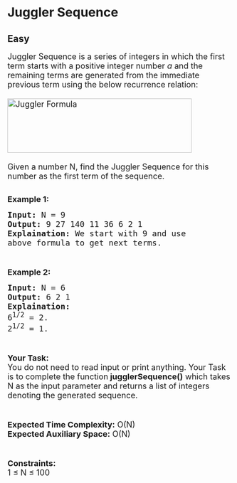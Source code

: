 # Juggler Sequence
## Easy
<div class="problems_problem_content__Xm_eO"><p><span style="font-size: 18px;">Juggler Sequence is a series of integers&nbsp;in which the first term starts with a positive integer number&nbsp;<em>a</em>&nbsp;and the remaining terms are generated from the immediate previous term using the below recurrence relation:<br><br><img style="width: 414px; height: 122px;" src="https://media.geeksforgeeks.org/img-practice/PROD/addEditProblem/705067/Web/Other/2220ffd2-353d-4b30-b2aa-68fe4047f959_1685087657.png" alt="Juggler Formula"><br><br>Given a number N, find the&nbsp;Juggler Sequence for this number as the first term of the sequence.</span></p>
<p><br><strong><span style="font-size: 18px;">Example 1:</span></strong></p>
<pre><span style="font-size: 18px;"><strong>Input:</strong> N = 9
<strong>Output:</strong> 9 27 140 11 36 6 2 1
<strong>Explaination:</strong> We start with 9 and use 
above formula to get next terms.</span></pre>
<p>&nbsp;</p>
<p><strong><span style="font-size: 18px;">Example 2:</span></strong></p>
<pre><span style="font-size: 18px;"><strong>Input:</strong> N = 6
<strong>Output:</strong> 6 2 1
<strong>Explaination:</strong> 
6<sup>1/2</sup> = 2. 
2<sup>1/2</sup> = 1.</span></pre>
<p>&nbsp;</p>
<p><span style="font-size: 18px;"><strong>Your Task:</strong><br>You do not need to read input or print anything. Your Task is to complete the function<strong> jugglerSequence()</strong> which takes N as the input parameter and returns a list of integers denoting&nbsp;the generated sequence.</span></p>
<p>&nbsp;</p>
<p><span style="font-size: 18px;"><strong>Expected Time Complexity:</strong> O(N</span><span style="font-size: 18px;">)<br><strong>Expected Auxiliary Space:</strong> O(N)</span></p>
<p>&nbsp;</p>
<p><span style="font-size: 18px;"><strong>Constraints:</strong><br>1 ≤ N ≤ 100</span></p></div>